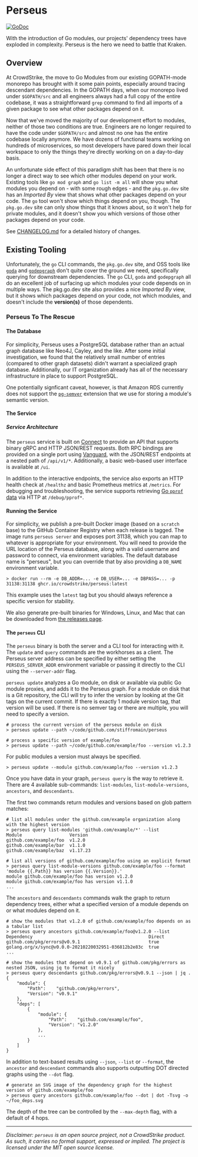 # Perseus

[![GoDoc](https://pkg.go.dev/badge/github.com/stiffromain/perseus.svg)](https://pkg.go.dev/github.com/stiffromain/perseus)

With the introduction of Go modules, our projects' dependency trees have exploded in complexity.  Perseus
is the hero we need to battle that Kraken.

## Overview

At CrowdStrike, the move to Go Modules from our existing GOPATH-mode monorepo has brought with it some
pain points, especially around tracing descendant dependencies.  In the GOPATH days, when our monorepo
lived under `$GOPATH/src` and all engineers always had a full copy of the entire codebase, it was a
straightforward `grep` command to find all imports of a given package to see what other packages depend on it.

Now that we've moved the majority of our development effort to modules, neither of those two conditions
are true.  Engineers are no longer required to have the code under `$GOPATH/src` and almost no one has
the entire codebase locally anymore.  We have dozens of functional teams working on hundreds of microservices,
so most developers have pared down their local workspace to only the things they're directly working
on on a day-to-day basis.

An unfortunate side effect of this paradigm shift has been that there is no longer a direct way to see
which other modules depend on your work.  Existing tools like `go mod graph` and `go list -m all` will
show you what modules you depend on - with some rough edges - and the `pkg.go.dev` site has an _Imported By_
view that shows what other packages depend on your code.  The `go` tool won't show which things depend
on you, though.  The `pkg.go.dev` site can only show things that it knows about, so it won't help for
private modules, and it doesn't show you which versions of those other packages depend on your code.

See [CHANGELOG.md](./CHANGELOG.md) for a detailed history of changes.

## Existing Tooling

Unfortunately, the `go` CLI commands, the `pkg.go.dev` site, and OSS tools like [`goda`](https://github.com/loov/goda)
and [`godepgraph`](https://github.com/kisielk/godepgraph) don't quite cover the ground we need, specifically
querying for downstream dependencies.  The `go` CLI, `goda` and `godepgraph` all do an excellent job
of surfacing up which modules your code depends on in multiple ways.  The pkg.go.dev site also provides
a nice _Imported By_ view, but it shows which packages depend on your code, not which modules, and
doesn't include the **version(s)** of those dependents.

### Perseus To The Rescue

#### The Database

For simplicity, Perseus uses a PostgreSQL database rather than an actual graph database like Neo4J,
Cayley, and the like.  After some initial investigation, we found that the relatively small number of
entries (compared to other graph datasets) didn't warrant a specialized graph database.  Additionally,
our IT organization already has all of the necessary infrastructure in place to support PostgreSQL.

One potentially signficant caveat, however, is that Amazon RDS currently does not support the
[`pg-semver`](https://github.com/theory/pg-semver) extension that we use for storing a module's semantic
version.

#### The Service

##### Service Architecture

The `perseus` service is built on [Connect](https://connectrpc.com) to provide an API that supports
binary gRPC and HTTP JSON/REST requests.  Both RPC bindings are provided on a single port using
[Vanguard](https://connectrpc.com/vanguard), with the JSON/REST endpoints at a nested path of `/api/v1/*`.
Additionally, a basic web-based user interface is available at `/ui`.

In addition to the interactive endpoints, the service also exports an HTTP health check at `/healthz`
and basic Prometheus metrics at `/metrics`.  For debugging and troubleshooting, the service supports
retrieving [Go `pprof` data](https://pkg.go.dev/net/http/pprof) via HTTP at `/debug/pprof*`.

#### Running the Service

For simplicity, we publish a pre-built Docker image (based on a `scratch` base) to the GitHub Container
Registry when each release is tagged.  The image runs `perseus server` and exposes port 31138, which
you can map to whatever is appropriate for your environment.  You will need to provide the URL location
of the Perseus database, along with a valid username and password to connect, via environment variables.
The default database name is "perseus", but you can override that by also providing a `DB_NAME`
environment variable.

    > docker run --rm -e DB_ADDR=... -e DB_USER=... -e DBPASS=... -p 31138:31138 ghcr.io/crowdstrike/perseus:latest

This example uses the `latest` tag but you should always reference a specific version for stability.

We also generate pre-built binaries for Windows, Linux, and Mac that can be downloaded from [the releases page](https://github.com/stiffromain/perseus/releases).

#### The `perseus` CLI

The `perseus` binary is both the server and a CLI tool for interacting with it.  The `update`
and `query` commands are the workhorses as a client.  The Perseus server address can be specified
by either setting the `PERSEUS_SERVER_ADDR` environment variable or passing it directly to the CLI
using the `--server-addr` flag.

`perseus update` analyzes a Go module, on disk or available via public Go module proxies, and adds it
to the Perseus graph.  For a module on disk that is a Git repository, the CLI will try to infer the
version by looking at the Git tags on the current commit.  If there is exactly 1 module version tag,
that version will be used.  If there is no semver tag or there are multiple, you will need to specify
a version.

    # process the current version of the perseus module on disk
    > perseus update --path ~/code/github.com/stiffromain/perseus

    # process a specific version of example/foo
    > perseus update --path ~/code/github.com/example/foo --version v1.2.3

For public modules a version must always be specified.

    > perseus update --module github.com/example/foo --version v1.2.3

Once you have data in your graph, `perseus query` is the way to retrieve it.  There are 4 available
sub-commands: `list-modules`, `list-module-versions`, `ancestors`, and `descendants`.

The first two commands return modules and versions based on glob pattern matches:

    # list all modules under the github.com/example organization along with the highest version
    > perseus query list-modules 'github.com/example/*' --list
    Module                  Version
    github.com/example/foo  v1.2.0
    github.com/example/bar  v1.1.0
    github.com/example/baz  v1.17.23

    # list all versions of github.com/example/foo using an explicit format
    > perseus query list-module-versions github.com/example/foo --format 'module {{.Path}} has version {{.Version}}.'
    module github.com/example/foo has version v1.2.0
    module github.com/example/foo has version v1.1.0
    ...

The `ancestors` and `descendants` commands walk the graph to return dependency trees, either what a
specified version of a module depends on or what modules depend on it.

    # show the modules that v1.2.0 of github.com/example/foo depends on as a tabular list
    > perseus query ancestors github.com/example/foo@v1.2.0 --list
    Dependency                                            Direct
    github.com/pkg/errors@v0.9.1                          true
    golang.org/x/sync@v0.0.0-20210220032951-036812b2e83c  true
    ...

    # show the modules that depend on v0.9.1 of github.com/pkg/errors as nested JSON, using jq to format it nicely
    > perseus query descendants github.com/pkg/errors@v0.9.1 --json | jq .
    {
        "module": {
            "Path":    "github.com/pkg/errors",
            "Version": "v0.9.1"
        },
        "deps": [
            {
                "module": {
                    "Path":    "github.com/example/foo",
                    "Version": "v1.2.0"
                },
                ...
            }
        ]
    }

In addition to text-based results using `--json`, `--list` or `--format`, the `ancestor` and `descendant`
commands also supports outputting DOT directed graphs using the `--dot` flag.

    # generate an SVG image of the dependency graph for the highest version of github.com/example/foo
    > perseus query ancestors github.com/example/foo --dot | dot -Tsvg -o ~/foo_deps.svg

The depth of the tree can be controlled by the `--max-depth` flag, with a default of 4 hops.

<hr/>

_Disclaimer: `perseus` is an open source project, not a CrowdStrike product. As such, it carries no
formal support, expressed or implied.  The project is licensed under the MIT open source license._
